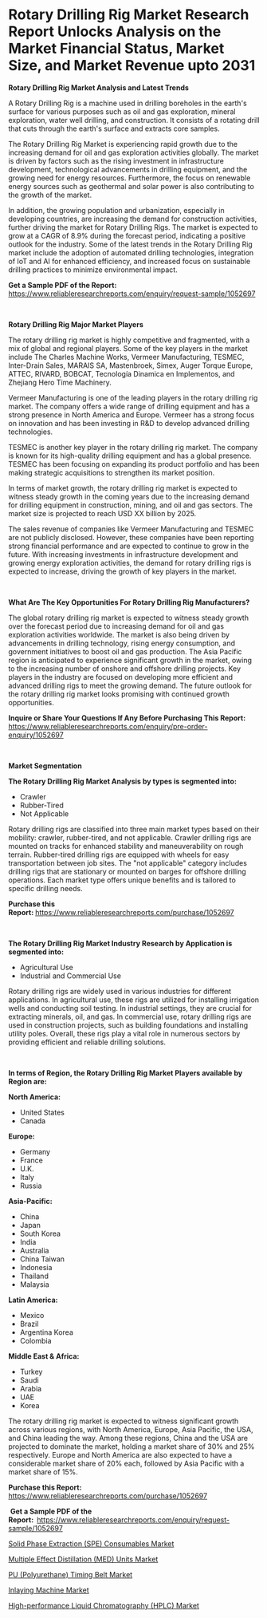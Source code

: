 <p><h1>Rotary Drilling Rig Market Research Report Unlocks Analysis on the Market Financial Status, Market Size, and Market Revenue upto 2031</h1></p><p><strong>Rotary Drilling Rig Market Analysis and Latest Trends</strong></p>
<p><p>A Rotary Drilling Rig is a machine used in drilling boreholes in the earth's surface for various purposes such as oil and gas exploration, mineral exploration, water well drilling, and construction. It consists of a rotating drill that cuts through the earth's surface and extracts core samples.</p><p>The Rotary Drilling Rig Market is experiencing rapid growth due to the increasing demand for oil and gas exploration activities globally. The market is driven by factors such as the rising investment in infrastructure development, technological advancements in drilling equipment, and the growing need for energy resources. Furthermore, the focus on renewable energy sources such as geothermal and solar power is also contributing to the growth of the market.</p><p>In addition, the growing population and urbanization, especially in developing countries, are increasing the demand for construction activities, further driving the market for Rotary Drilling Rigs. The market is expected to grow at a CAGR of 8.9% during the forecast period, indicating a positive outlook for the industry. Some of the latest trends in the Rotary Drilling Rig market include the adoption of automated drilling technologies, integration of IoT and AI for enhanced efficiency, and increased focus on sustainable drilling practices to minimize environmental impact.</p></p>
<p><strong>Get a Sample PDF of the Report:&nbsp;</strong> <a href="https://www.reliableresearchreports.com/enquiry/request-sample/1052697">https://www.reliableresearchreports.com/enquiry/request-sample/1052697</a></p>
<p>&nbsp;</p>
<p><strong>Rotary Drilling Rig Major Market Players</strong></p>
<p><p>The rotary drilling rig market is highly competitive and fragmented, with a mix of global and regional players. Some of the key players in the market include The Charles Machine Works, Vermeer Manufacturing, TESMEC, Inter-Drain Sales, MARAIS SA, Mastenbroek, Simex, Auger Torque Europe, ATTEC, RIVARD, BOBCAT, Tecnología Dinamica en Implementos, and Zhejiang Hero Time Machinery.</p><p>Vermeer Manufacturing is one of the leading players in the rotary drilling rig market. The company offers a wide range of drilling equipment and has a strong presence in North America and Europe. Vermeer has a strong focus on innovation and has been investing in R&D to develop advanced drilling technologies.</p><p>TESMEC is another key player in the rotary drilling rig market. The company is known for its high-quality drilling equipment and has a global presence. TESMEC has been focusing on expanding its product portfolio and has been making strategic acquisitions to strengthen its market position.</p><p>In terms of market growth, the rotary drilling rig market is expected to witness steady growth in the coming years due to the increasing demand for drilling equipment in construction, mining, and oil and gas sectors. The market size is projected to reach USD XX billion by 2025.</p><p>The sales revenue of companies like Vermeer Manufacturing and TESMEC are not publicly disclosed. However, these companies have been reporting strong financial performance and are expected to continue to grow in the future. With increasing investments in infrastructure development and growing energy exploration activities, the demand for rotary drilling rigs is expected to increase, driving the growth of key players in the market.</p></p>
<p>&nbsp;</p>
<p><strong>What Are The Key Opportunities For Rotary Drilling Rig Manufacturers?</strong></p>
<p><p>The global rotary drilling rig market is expected to witness steady growth over the forecast period due to increasing demand for oil and gas exploration activities worldwide. The market is also being driven by advancements in drilling technology, rising energy consumption, and government initiatives to boost oil and gas production. The Asia Pacific region is anticipated to experience significant growth in the market, owing to the increasing number of onshore and offshore drilling projects. Key players in the industry are focused on developing more efficient and advanced drilling rigs to meet the growing demand. The future outlook for the rotary drilling rig market looks promising with continued growth opportunities.</p></p>
<p><strong>Inquire or Share Your Questions If Any Before Purchasing This Report:</strong> <a href="https://www.reliableresearchreports.com/enquiry/pre-order-enquiry/1052697">https://www.reliableresearchreports.com/enquiry/pre-order-enquiry/1052697</a></p>
<p>&nbsp;</p>
<p><strong>Market Segmentation</strong></p>
<p><strong>The Rotary Drilling Rig Market Analysis by types is segmented into:</strong></p>
<p><ul><li>Crawler</li><li>Rubber-Tired</li><li>Not Applicable</li></ul></p>
<p><p>Rotary drilling rigs are classified into three main market types based on their mobility: crawler, rubber-tired, and not applicable. Crawler drilling rigs are mounted on tracks for enhanced stability and maneuverability on rough terrain. Rubber-tired drilling rigs are equipped with wheels for easy transportation between job sites. The "not applicable" category includes drilling rigs that are stationary or mounted on barges for offshore drilling operations. Each market type offers unique benefits and is tailored to specific drilling needs.</p></p>
<p><strong>Purchase this Report:&nbsp;</strong><a href="https://www.reliableresearchreports.com/purchase/1052697">https://www.reliableresearchreports.com/purchase/1052697</a></p>
<p>&nbsp;</p>
<p><strong>The Rotary Drilling Rig Market Industry Research by Application is segmented into:</strong></p>
<p><ul><li>Agricultural Use</li><li>Industrial and Commercial Use</li></ul></p>
<p><p>Rotary drilling rigs are widely used in various industries for different applications. In agricultural use, these rigs are utilized for installing irrigation wells and conducting soil testing. In industrial settings, they are crucial for extracting minerals, oil, and gas. In commercial use, rotary drilling rigs are used in construction projects, such as building foundations and installing utility poles. Overall, these rigs play a vital role in numerous sectors by providing efficient and reliable drilling solutions.</p></p>
<p>&nbsp;</p>
<p><strong>In terms of Region, the Rotary Drilling Rig Market Players available by Region are:</strong></p>
<p>
    <p> <strong> North America: </strong>
        <ul>
            <li>United States</li>
            <li>Canada</li>
        </ul>
        </p> 
    <p> <strong> Europe: </strong>
        <ul>
            <li>Germany</li>
            <li>France</li>
            <li>U.K.</li>
            <li>Italy</li>
            <li>Russia</li>
        </ul>
        </p> 
    <p> <strong> Asia-Pacific: </strong>
        <ul>
            <li>China</li>
            <li>Japan</li>
            <li>South Korea</li>
            <li>India</li>
            <li>Australia</li>
            <li>China Taiwan</li>
            <li>Indonesia</li>
            <li>Thailand</li>
            <li>Malaysia</li>
        </ul>
        </p> 
    <p> <strong> Latin America: </strong>
        <ul>
            <li>Mexico</li>
            <li>Brazil</li>
            <li>Argentina Korea</li>
            <li>Colombia</li>
        </ul>
        </p> 
    <p> <strong> Middle East & Africa: </strong>
        <ul>
            <li>Turkey</li>
            <li>Saudi</li>
            <li>Arabia</li>
            <li>UAE</li>
            <li>Korea</li>
        </ul>
    </p>
    </p>
<p><p>The rotary drilling rig market is expected to witness significant growth across various regions, with North America, Europe, Asia Pacific, the USA, and China leading the way. Among these regions, China and the USA are projected to dominate the market, holding a market share of 30% and 25% respectively. Europe and North America are also expected to have a considerable market share of 20% each, followed by Asia Pacific with a market share of 15%.</p></p>
<p><strong>Purchase this Report: </strong><a href="https://www.reliableresearchreports.com/purchase/1052697">https://www.reliableresearchreports.com/purchase/1052697</a></p>
<p>&nbsp;<strong>Get a Sample PDF of the Report:&nbsp;&nbsp;</strong><a href="https://www.reliableresearchreports.com/enquiry/request-sample/1052697">https://www.reliableresearchreports.com/enquiry/request-sample/1052697</a></p>
<p><strong></strong></p>
<p><p><a href="https://medium.com/@stephenwilson4547/solid-phase-extraction-spe-consumables-market-size-cagr-trends-2024-2030-a84bf807d704">Solid Phase Extraction (SPE) Consumables Market</a></p><p><a href="https://medium.com/@karenglover656/multiple-effect-distillation-med-units-market-analysis-and-sze-forecasted-for-period-from-2024-to-ce15ac238911">Multiple Effect Distillation (MED) Units Market</a></p><p><a href="https://medium.com/@stephenwilson4547/pu-polyurethane-timing-belt-market-trends-and-market-analysis-forecasted-for-period-2024-2031-44d5a41e7881">PU (Polyurethane) Timing Belt Market</a></p><p><a href="https://medium.com/@stephenwilson4547/inlaying-machine-market-size-market-outlook-and-market-forecast-2024-to-2031-b1257141cb5f">Inlaying Machine Market</a></p><p><a href="https://medium.com/@stephenwilson4547/high-performance-liquid-chromatography-hplc-market-trends-and-market-analysis-forecasted-for-b9fd462bc5bc">High-performance Liquid Chromatography (HPLC) Market</a></p></p>